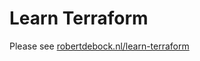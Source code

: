 # Learn Terraform

Please see [robertdebock.nl/learn-terraform](https://robertdebock/learn-terraform)